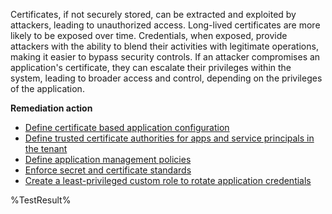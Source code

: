 Certificates, if not securely stored, can be extracted and exploited by attackers, leading to unauthorized access. Long-lived certificates are more likely to be exposed over time. Credentials, when exposed, provide attackers with the ability to blend their activities with legitimate operations, making it easier to bypass security controls. If an attacker compromises an application's certificate, they can escalate their privileges within the system, leading to broader access and control, depending on the privileges of the application.

**Remediation action**

- [Define certificate based application configuration](https://devblogs.microsoft.com/identity/app-management-policy/)
- [Define trusted certificate authorities for apps and service principals in the tenant](https://learn.microsoft.com/graph/api/resources/certificatebasedapplicationconfiguration?wt.mc_id=zerotrustrecommendations_automation_content_cnl_csasci)
- [Define application management policies](https://learn.microsoft.com/graph/api/resources/applicationauthenticationmethodpolicy?wt.mc_id=zerotrustrecommendations_automation_content_cnl_csasci)
- [Enforce secret and certificate standards](https://learn.microsoft.com/en-us/entra/identity/enterprise-apps/tutorial-enforce-secret-standards?wt.mc_id=zerotrustrecommendations_automation_content_cnl_csasci)
- [Create a least-privileged custom role to rotate application credentials](https://learn.microsoft.com/entra/identity/role-based-access-control/custom-create?wt.mc_id=zerotrustrecommendations_automation_content_cnl_csasci)
<!--- Results --->
%TestResult%

